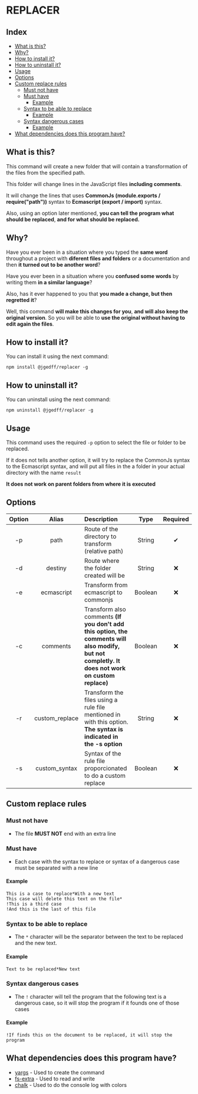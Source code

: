 # REPLACER

## Index

- [What is this?](#what-is-this)
- [Why?](#why)
- [How to install it?](#how-to-install-it)
- [How to uninstall it?](#how-to-uninstall-it)
- [Usage](#usage)
- [Options](#options)
- [Custom replace rules](#custom-replace-rules)
    - [Must not have](#must-not-have)
    - [Must have](#must-have)
        - [Example](#example)
    - [Syntax to be able to replace](#syntax-to-be-able-to-replace)
        - [Example](#example-1)
    - [Syntax dangerous cases](#syntax-dangerous-cases)
        - [Example](#example-2)
- [What dependencies does this program have?](#what-dependencies-does-this-program-have)

## What is this?

This command will create a new folder that will contain a transformation of the files from the specified path.

This folder will change lines in the JavaScript files **including comments**.

It will change the lines that uses **CommonJs (module.exports / require("path"))** syntax to **Ecmascript (export / import)** syntax.

Also, using an option later mentioned, **you can tell the program what should be replaced**, **and for what should be replaced.**

## Why?

Have you ever been in a situation where you typed the **same word** throughout a project with **diferent files and folders** or a documentation and then **it turned out to be another word**?

Have you ever been in a situation where you **confused some words** by writing them **in a similar language**?

Also, has it ever happened to you that **you made a change, but then regretted it**?

Well, this command **will make this changes for you**, **and will also keep the original version**. So you will be able to **use the original without having to edit again the files**.

## How to install it?

You can install it using the next command:

    npm install @jgedff/replacer -g

## How to uninstall it?

You can uninstall using the next command:

    npm uninstall @jgedff/replacer -g

## Usage

This command uses the required <code>-p</code> option to select the file or folder to be replaced.

If it does not tells another option, it will try to replace the CommonJs syntax to the Ecmascript syntax, and will put all files in the a folder in your actual directory with the name <code>result</code>

**It does not work on parent folders from where it is executed**

## Options

| Option | Alias | Description | Type | Required |
| :-: | :-: | :- | :-: | :-: |
| -p | path | Route of the directory to transform (relative path) | String | ✔ |
| -d | destiny | Route where the folder created will be | String | ❌ |
| -e | ecmascript | Transform from ecmascript to commonjs | Boolean | ❌ |
| -c | comments | Transform also comments **(If you don't add this option, the comments will also modify, but not completly. It does not work on custom replace)** | Boolean | ❌ |
| -r | custom_replace | Transform the files using a rule file mentioned in with this option. **The syntax is indicated in the -s option** | String | ❌ |
| -s | custom_syntax | Syntax of the rule file proporcionated to do a custom replace | Boolean | ❌ |

## Custom replace rules

### Must not have

- The file **MUST NOT** end with an extra line

### Must have

- Each case with the syntax to replace or syntax of a dangerous case must be separated with a new line

#### Example

    This is a case to replace*With a new text
    This case will delete this text on the file*
    !This is a third case
    !And this is the last of this file

### Syntax to be able to replace

- The <code>*</code> character will be the separator between the text to be replaced and the new text.

#### Example

    Text to be replaced*New text

### Syntax dangerous cases

- The <code>!</code> character will tell the program that the following text is a dangerous case, so it will stop the program if it founds one of those cases

#### Example

    !If finds this on the document to be replaced, it will stop the program

## What dependencies does this program have?

- [yargs](https://www.npmjs.com/package/yargs) - Used to create the command
- [fs-extra](https://www.npmjs.com/package/fs-extra) - Used to read and write
- [chalk](https://www.npmjs.com/package/chalk) - Used to do the console log with colors